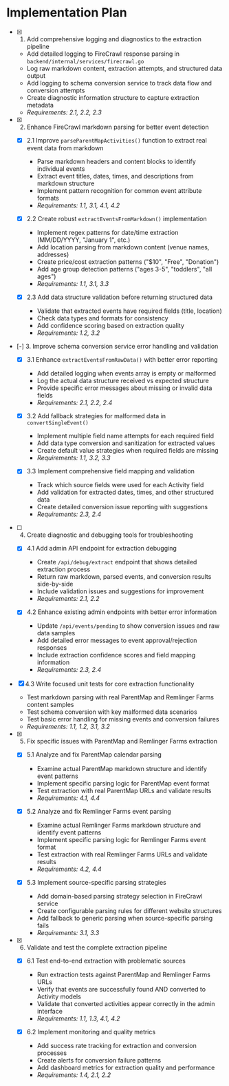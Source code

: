 # Implementation Plan

- [x] 1. Add comprehensive logging and diagnostics to the extraction pipeline
  - Add detailed logging to FireCrawl response parsing in `backend/internal/services/firecrawl.go`
  - Log raw markdown content, extraction attempts, and structured data output
  - Add logging to schema conversion service to track data flow and conversion attempts
  - Create diagnostic information structure to capture extraction metadata
  - _Requirements: 2.1, 2.2, 2.3_

- [x] 2. Enhance FireCrawl markdown parsing for better event detection
  - [x] 2.1 Improve `parseParentMapActivities()` function to extract real event data from markdown
    - Parse markdown headers and content blocks to identify individual events
    - Extract event titles, dates, times, and descriptions from markdown structure
    - Implement pattern recognition for common event attribute formats
    - _Requirements: 1.1, 3.1, 4.1, 4.2_

  - [x] 2.2 Create robust `extractEventsFromMarkdown()` implementation
    - Implement regex patterns for date/time extraction (MM/DD/YYYY, "January 1", etc.)
    - Add location parsing from markdown content (venue names, addresses)
    - Create price/cost extraction patterns ("$10", "Free", "Donation")
    - Add age group detection patterns ("ages 3-5", "toddlers", "all ages")
    - _Requirements: 1.1, 3.1, 3.3_

  - [x] 2.3 Add data structure validation before returning structured data
    - Validate that extracted events have required fields (title, location)
    - Check data types and formats for consistency
    - Add confidence scoring based on extraction quality
    - _Requirements: 1.2, 3.2_

- [-] 3. Improve schema conversion service error handling and validation
  - [x] 3.1 Enhance `extractEventsFromRawData()` with better error reporting
    - Add detailed logging when events array is empty or malformed
    - Log the actual data structure received vs expected structure
    - Provide specific error messages about missing or invalid data fields
    - _Requirements: 2.1, 2.2, 2.4_

  - [x] 3.2 Add fallback strategies for malformed data in `convertSingleEvent()`
    - Implement multiple field name attempts for each required field
    - Add data type conversion and sanitization for extracted values
    - Create default value strategies when required fields are missing
    - _Requirements: 1.1, 3.2, 3.3_

  - [x] 3.3 Implement comprehensive field mapping and validation
    - Track which source fields were used for each Activity field
    - Add validation for extracted dates, times, and other structured data
    - Create detailed conversion issue reporting with suggestions
    - _Requirements: 2.3, 2.4_

- [ ] 4. Create diagnostic and debugging tools for troubleshooting
  - [x] 4.1 Add admin API endpoint for extraction debugging
    - Create `/api/debug/extract` endpoint that shows detailed extraction process
    - Return raw markdown, parsed events, and conversion results side-by-side
    - Include validation issues and suggestions for improvement
    - _Requirements: 2.1, 2.2_

  - [x] 4.2 Enhance existing admin endpoints with better error information
    - Update `/api/events/pending` to show conversion issues and raw data samples
    - Add detailed error messages to event approval/rejection responses
    - Include extraction confidence scores and field mapping information
    - _Requirements: 2.3, 2.4_

- [x] 4.3 Write focused unit tests for core extraction functionality
  - Test markdown parsing with real ParentMap and Remlinger Farms content samples
  - Test schema conversion with key malformed data scenarios
  - Test basic error handling for missing events and conversion failures
  - _Requirements: 1.1, 1.2, 3.1, 3.2_

- [x] 5. Fix specific issues with ParentMap and Remlinger Farms extraction
  - [x] 5.1 Analyze and fix ParentMap calendar parsing
    - Examine actual ParentMap markdown structure and identify event patterns
    - Implement specific parsing logic for ParentMap event format
    - Test extraction with real ParentMap URLs and validate results
    - _Requirements: 4.1, 4.4_

  - [x] 5.2 Analyze and fix Remlinger Farms event parsing
    - Examine actual Remlinger Farms markdown structure and identify event patterns
    - Implement specific parsing logic for Remlinger Farms event format
    - Test extraction with real Remlinger Farms URLs and validate results
    - _Requirements: 4.2, 4.4_

  - [x] 5.3 Implement source-specific parsing strategies
    - Add domain-based parsing strategy selection in FireCrawl service
    - Create configurable parsing rules for different website structures
    - Add fallback to generic parsing when source-specific parsing fails
    - _Requirements: 3.1, 3.3_

- [x] 6. Validate and test the complete extraction pipeline
  - [x] 6.1 Test end-to-end extraction with problematic sources
    - Run extraction tests against ParentMap and Remlinger Farms URLs
    - Verify that events are successfully found AND converted to Activity models
    - Validate that converted activities appear correctly in the admin interface
    - _Requirements: 1.1, 1.3, 4.1, 4.2_

  - [x] 6.2 Implement monitoring and quality metrics
    - Add success rate tracking for extraction and conversion processes
    - Create alerts for conversion failure patterns
    - Add dashboard metrics for extraction quality and performance
    - _Requirements: 1.4, 2.1, 2.2_